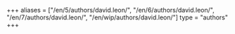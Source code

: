 +++
aliases = ["/en/5/authors/david.leon/", "/en/6/authors/david.leon/", "/en/7/authors/david.leon/", "/en/wip/authors/david.leon/"]
type = "authors"
+++
